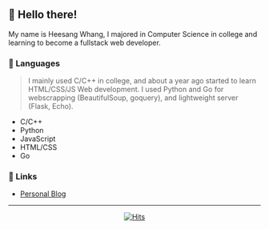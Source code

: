 ## 👋 Hello there!
 My name is Heesang Whang, I majored in Computer Science in college and learning to become a fullstack web developer. 
 
### 🔖 Languages

> I mainly used C/C++ in college, and about a year ago started to learn HTML/CSS/JS Web development. I used Python and Go for webscrapping (BeautifulSoup, goquery), and lightweight server (Flask, Echo).

* C/C++
* Python
* JavaScript
* HTML/CSS
* Go

### 🔗 Links

* [Personal Blog](https://runfridge-dev-blog.netlify.app/)

___
  <div align=center>
 
  [![Hits](https://hits.seeyoufarm.com/api/count/incr/badge.svg?url=https%3A%2F%2Fgithub.com%2Fhwhang0917)](https://hits.seeyoufarm.com)
	
  </div>
